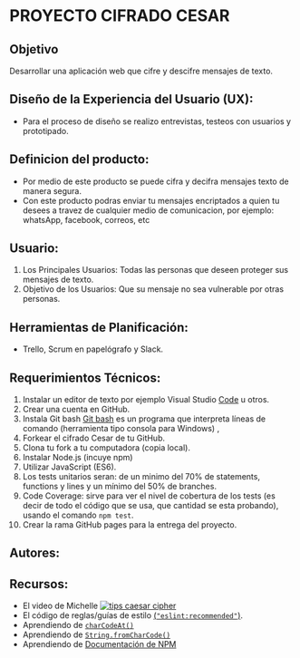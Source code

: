 #  PROYECTO CIFRADO CESAR


## Objetivo

Desarrollar una aplicación web que cifre y descifre mensajes de texto.

## Diseño de la Experiencia del Usuario (UX):

* Para el proceso de diseño se realizo entrevistas, testeos con usuarios  y prototipado.

## Definicion del producto:

* Por medio de este producto se puede cifra y decifra mensajes texto de manera segura.
* Con este producto podras enviar tu mensajes encriptados a quien tu desees a travez de cualquier medio de comunicacion, por ejemplo:     whatsApp, facebook, correos, etc

## Usuario:

1. Los Principales Usuarios: Todas las personas que deseen proteger sus mensajes de texto.
2. Objetivo de los Usuarios: Que su mensaje no sea vulnerable por otras personas.

## Herramientas de Planificación:

* Trello, Scrum en papelógrafo y Slack.

## Requerimientos Técnicos:

1.  Instalar un editor de texto por ejemplo Visual Studio [Code](https://code.visualstudio.com/) u otros.
2.  Crear una cuenta en GitHub.
3.  Instala Git bash [Git bash](https://git-scm.com/download/win) es un programa que interpreta líneas de comando (herramienta
    tipo consola para Windows) , 
4.  Forkear el cifrado Cesar de tu GitHub.
5.  Clona tu fork a tu computadora (copia local).
6.  Instalar Node.js (incuye npm)
7.  Utilizar JavaScript (ES6).
8.  Los tests unitarios seran: de un minimo del 70% de statements, functions y lines y un mínimo del 50% de branches. 
9.  Code Coverage: sirve para ver el nivel de cobertura de los tests (es decir de todo el código que se usa, que cantidad se 
    esta probando), usando el comando `npm test`.
10. Crear la rama GitHub pages para la entrega del proyecto.

## Autores:

## Recursos:

* El video de Michelle [![tips caesar cipher](https://img.youtube.com/vi/zd8eVrXhs7Y/0.jpg)](https://www.youtube.com/watch?v=zd8eVrXhs7Y)
* El código de reglas/guías de estilo [(`"eslint:recommended"`)](https://eslint.org/docs/rules/).
* Aprendiendo de [`charCodeAt()`](https://developer.mozilla.org/es/docs/Web/JavaScript/Referencia/Objetos_globales/String/charCodeAt)
* Aprendiendo de [ `String.fromCharCode()`](https://developer.mozilla.org/es/docs/Web/JavaScript/Referencia/Objetos_globales/String/fromCharCode)
* Aprendiendo de [Documentación de NPM](https://docs.npmjs.com/)
